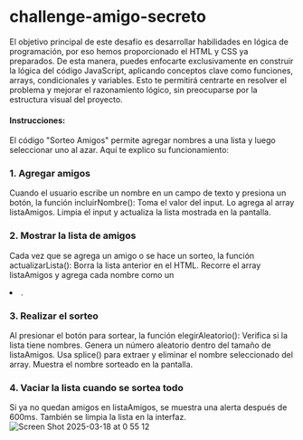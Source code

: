 # challenge-amigo-secreto
El objetivo principal de este desafío es desarrollar habilidades en lógica de programación, por eso hemos proporcionado el HTML y CSS ya preparados. De esta manera, puedes enfocarte exclusivamente en construir la lógica del código JavaScript, aplicando conceptos clave como funciones, arrays, condicionales y variables. Esto te permitirá centrarte en resolver el problema y mejorar el razonamiento lógico, sin preocuparse por la estructura visual del proyecto.

#### Instrucciones:
El código "Sorteo Amigos" permite agregar nombres a una lista y luego seleccionar uno al azar. Aquí te explico su funcionamiento:

### 1. Agregar amigos
Cuando el usuario escribe un nombre en un campo de texto y presiona un botón, la función incluirNombre():
Toma el valor del input.
Lo agrega al array listaAmigos.
Limpia el input y actualiza la lista mostrada en la pantalla.

### 2. Mostrar la lista de amigos
Cada vez que se agrega un amigo o se hace un sorteo, la función actualizarLista():
Borra la lista anterior en el HTML.
Recorre el array listaAmigos y agrega cada nombre como un <li>.

### 3. Realizar el sorteo
Al presionar el botón para sortear, la función elegirAleatorio():
Verifica si la lista tiene nombres.
Genera un número aleatorio dentro del tamaño de listaAmigos.
Usa splice() para extraer y eliminar el nombre seleccionado del array.
Muestra el nombre sorteado en la pantalla.

### 4. Vaciar la lista cuando se sortea todo
Si ya no quedan amigos en listaAmigos, se muestra una alerta después de 600ms.
También se limpia la lista en la interfaz.
![Screen Shot 2025-03-18 at 0 55 12](https://github.com/user-attachments/assets/7d1b5ba6-0f39-43de-b268-be3c341ea7af)
